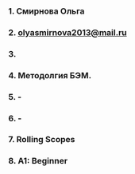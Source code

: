 ### 1. Смирнова Ольга
### 2. olyasmirnova2013@mail.ru
### 3. 
### 4. Методолгия БЭМ.
### 5. -
### 6. -
### 7. Rolling Scopes
### 8. A1: Beginner
